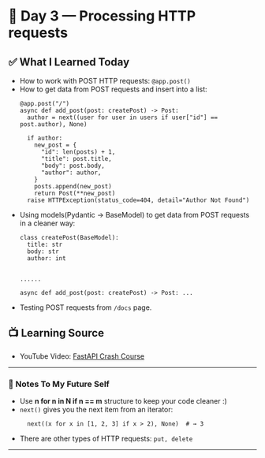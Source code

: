 # 📅 Day 3 — Processing HTTP requests 

## ✅ What I Learned Today

- How to work with POST HTTP requests:
  `@app.post()`
- How to get data from POST requests and insert into a list:
  ```
  @app.post("/")
  async def add_post(post: createPost) -> Post:
    author = next((user for user in users if user["id"] == post.author), None)

    if author:
      new_post = {
        "id": len(posts) + 1,
        "title": post.title,
        "body": post.body,
        "author": author,
      }
      posts.append(new_post)
      return Post(**new_post)
    raise HTTPException(status_code=404, detail="Author Not Found")
  ```
- Using models(Pydantic -> BaseModel) to get data from POST requests in a cleaner way:
  ```
  class createPost(BaseModel):
    title: str
    body: str  
    author: int


  ......

  async def add_post(post: createPost) -> Post: ...
  ```
- Testing POST requests from `/docs` page.

## 📺 Learning Source

- YouTube Video: [FastAPI Crash Course](https://www.youtube.com/watch?v=RUddtw-oqFU&list=PL0lO_mIqDDFXDGav-t4qzQYdX6cfoLxXr)

---

### 🧠 Notes To My Future Self

- Use **n for n in N if n == m** structure to keep your code cleaner :)
- `next()` gives you the next item from an iterator:
  ```
    next((x for x in [1, 2, 3] if x > 2), None)  # → 3
  ```
- There are other types of HTTP requests: `put, delete`

---
